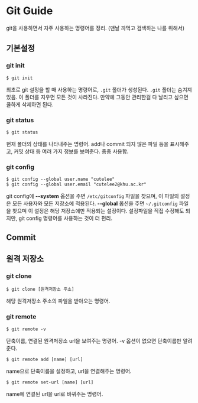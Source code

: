 
# Git Guide
git을 사용하면서 자주 사용하는 명령어를 정리. (맨날 까먹고 검색하는 나를 위해서)

## 기본설정
### git init
	$ git init
최초로 git 설정을 할 때 사용하는 명령어로, `.git` 폴더가 생성된다. `.git` 폴더는 숨겨져 있음. 이 폴더를 지우면 모든 것이 사라진다. 만약에 그동안 관리한걸 다 날리고 싶으면 쿨하게 삭제하면 된다.

### git status
	$ git status
현재 폴더의 상태를 나타내주는 명령어. add나 commit 되지 않은 파일 등을 표시해주고, 커밋 상태 등 여러 가지 정보를 보여준다. 종종 사용함.

### git config
	$ git config --global user.name "cutelee"
	$ git config --global user.email "cutelee2@khu.ac.kr"
git config에 **--system** 옵션을 주면 `/etc/gitconfig` 파일을 찾으며, 이 파일의 설정은 모든 사용자와 모든 저장소에 적용된다. **--global** 옵션을 주면 `~/.gitconfig` 파일을 찾으며 이 설정은 해당 저장소에만 적용되는 설정이다. 설정파일을 직접 수정해도 되지만, git config 명령어를 사용하는 것이 더 편리.

## Commit


## 원격 저장소
### git clone
	$ git clone [원격저장소 주소]
해당 원격저장소 주소의 파일을 받아오는 명령어.

### git remote
	$ git remote -v
단축이름, 연결된 원격저장소 url을 보여주는 명령어. -v 옵션이 없으면 단축이름만 알려준다.

	$ git remote add [name] [url]
name으로 단축이름을 설정하고, url을 연결해주는 명령어.

	$ git remote set-url [name] [url]
name에 연결된 url을 url로 바꿔주는 명령어.
